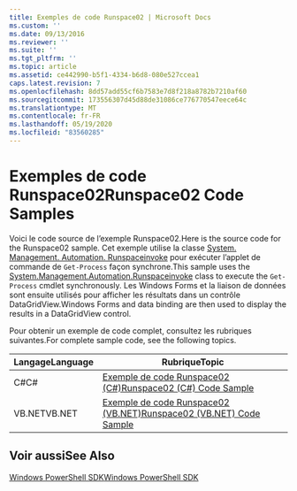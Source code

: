 ```yaml
---
title: Exemples de code Runspace02 | Microsoft Docs
ms.custom: ''
ms.date: 09/13/2016
ms.reviewer: ''
ms.suite: ''
ms.tgt_pltfrm: ''
ms.topic: article
ms.assetid: ce442990-b5f1-4334-b6d8-080e527ccea1
caps.latest.revision: 7
ms.openlocfilehash: 8dd57add55cf6b7583e7d8f218a8782b7210af60
ms.sourcegitcommit: 173556307d45d88de31086ce776770547eece64c
ms.translationtype: MT
ms.contentlocale: fr-FR
ms.lasthandoff: 05/19/2020
ms.locfileid: "83560285"
---
```

# <a name="runspace02-code-samples"></a><span data-ttu-id="813af-102">Exemples de code Runspace02</span><span class="sxs-lookup"><span data-stu-id="813af-102">Runspace02 Code Samples</span></span>

<span data-ttu-id="813af-103">Voici le code source de l’exemple Runspace02.</span><span class="sxs-lookup"><span data-stu-id="813af-103">Here is the source code for the Runspace02 sample.</span></span> <span data-ttu-id="813af-104">Cet exemple utilise la classe [System. Management. Automation. Runspaceinvoke](/dotnet/api/System.Management.Automation.RunspaceInvoke) pour exécuter l’applet de commande de `Get-Process` façon synchrone.</span><span class="sxs-lookup"><span data-stu-id="813af-104">This sample uses the [System.Management.Automation.Runspaceinvoke](/dotnet/api/System.Management.Automation.RunspaceInvoke) class to execute the `Get-Process` cmdlet synchronously.</span></span> <span data-ttu-id="813af-105">Les Windows Forms et la liaison de données sont ensuite utilisés pour afficher les résultats dans un contrôle DataGridView.</span><span class="sxs-lookup"><span data-stu-id="813af-105">Windows Forms and data binding are then used to display the results in a DataGridView control.</span></span>

<span data-ttu-id="813af-106">Pour obtenir un exemple de code complet, consultez les rubriques suivantes.</span><span class="sxs-lookup"><span data-stu-id="813af-106">For complete sample code, see the following topics.</span></span>

|<span data-ttu-id="813af-107">Langage</span><span class="sxs-lookup"><span data-stu-id="813af-107">Language</span></span>|<span data-ttu-id="813af-108">Rubrique</span><span class="sxs-lookup"><span data-stu-id="813af-108">Topic</span></span>|
|--------------|-----------|
|<span data-ttu-id="813af-109">C#</span><span class="sxs-lookup"><span data-stu-id="813af-109">C#</span></span>|[<span data-ttu-id="813af-110">Exemple de code Runspace02 (C#)</span><span class="sxs-lookup"><span data-stu-id="813af-110">Runspace02 (C#) Code Sample</span></span>](./runspace02-csharp-code-sample.md)|
|<span data-ttu-id="813af-111">VB.NET</span><span class="sxs-lookup"><span data-stu-id="813af-111">VB.NET</span></span>|[<span data-ttu-id="813af-112">Exemple de code Runspace02 (VB.NET)</span><span class="sxs-lookup"><span data-stu-id="813af-112">Runspace02 (VB.NET) Code Sample</span></span>](./runspace02-vb-net-code-sample.md)|

## <a name="see-also"></a><span data-ttu-id="813af-113">Voir aussi</span><span class="sxs-lookup"><span data-stu-id="813af-113">See Also</span></span>

[<span data-ttu-id="813af-114">Windows PowerShell SDK</span><span class="sxs-lookup"><span data-stu-id="813af-114">Windows PowerShell SDK</span></span>](../windows-powershell-reference.md)
